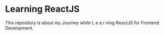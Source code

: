# Learning ReactJS

This repository is about my Journey while L e a r ning ReactJS for Frontend Development.


